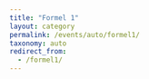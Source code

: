 ```yaml
---
title: "Formel 1"
layout: category
permalink: /events/auto/formel1/
taxonomy: auto
redirect_from:
  - /formel1/
---
```

